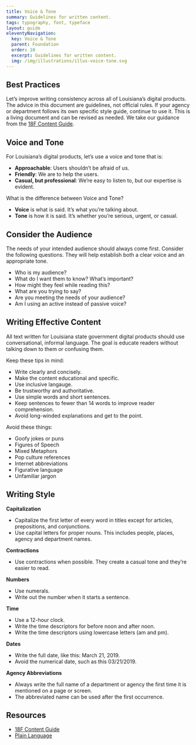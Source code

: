```yaml
---
title: Voice & Tone
summary: Guidelines for written content.
tags: typography, font, typeface
layout: guide
eleventyNavigation:
  key: Voice & Tone
  parent: Foundation
  order: 10
  excerpt: Guidelines for written content.
  img: /img/illustrations/illus-voice-tone.svg
---
```


## Best Practices

Let’s improve writing consistency across all of Louisiana’s digital products. The advice in this document are guidelines, not official rules. If your agency or department follows its own specific style guide, continue to use it. This is a living document and can be revised as needed. We take our guidance from the [18F Content Guide](https://content-guide.18f.gov/).

## Voice and Tone

For Louisiana’s digital products, let’s use a voice and tone that is:

- **Approachable**: Users shouldn’t be afraid of us.
- **Friendly**: We are to help the users.
- **Casual, but professional**: We’re easy to listen to, but our expertise is evident. 

What is the difference between Voice and Tone?

* **Voice** is what is said. It’s what you’re talking about.
* **Tone** is how it is said. It’s whether you’re serious, urgent, or casual.

## Consider the Audience

The needs of your intended audience should always come first. Consider the following questions. They will help establish both a clear voice and an appropriate tone.

- Who is my audience?
- What do I want them to know? What’s important?
- How might they feel while reading this?
- What are you trying to say?
- Are you meeting the needs of your audience?
- Am I using an active instead of passive voice?

## Writing Effective Content

All text written for Louisiana state government digital products should use conversational, informal language. The goal is educate readers without talking down to them or confusing them. 

Keep these tips in mind:

- Write clearly and concisely.
- Make the content educational and specific.
- Use inclusive langauge.
- Be trustworthy and authoritative.
- Use simple words and short sentences.
- Keep sentences to fewer than 14 words to improve reader comprehension.
- Avoid long-winded explanations and get to the point.

Avoid these things:

- Goofy jokes or puns
- Figures of Speech
- Mixed Metaphors
- Pop culture references
- Internet abbreviations
- Figurative language 
- Unfamiliar jargon

## Writing Style

**Capitalization**

- Capitalize the first letter of every word in titles except for articles, prepositions, and conjunctions. 
- Use capital letters for proper nouns. This includes people, places, agency and department names.

**Contractions**

- Use contractions when possible. They create a casual tone and they’re easier to read.

**Numbers**

- Use numerals. 
- Write out the number when it starts a sentence.

**Time**

- Use a 12-hour clock. 
- Write the time descriptors for before noon and after noon.
- Write the time descriptors using lowercase letters (am and pm).

**Dates**

- Write the full date, like this: March 21, 2019.
- Avoid the numerical date, such as this 03/21/2019.

**Agency Abbreviations**

- Always write the full name of a department or agency the first time it is mentioned on a page or screen. 
- The abbreviated name can be used after the first occurrence.

## Resources

- [18F Content Guide](https://content-guide.18f.gov/our-style/)
- [Plain Language](https://www.plainlanguage.gov/)